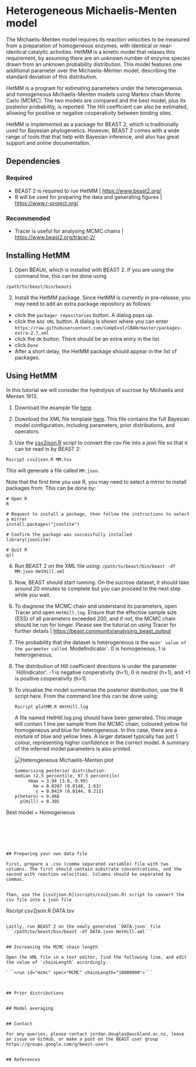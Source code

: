 # Heterogeneous Michaelis-Menten model


The Michaelis-Menten model requires its reaction velocities to be measured from a preparation of homogeneous enzymes, with identical or near-identical catalytic activities. 
HetMM is a kinetic model that relaxes this requirement, by assuming there are an unknown number of enzyme species drawn from an unknown probability distribution.
This model features one additional parameter over the Michaelis-Menten model, describing the standard deviation of this distribution.


HetMM is a program for estimating parameters under the heterogeneous and homogeneous Michaelis-Menten models using Markov chain Monte Carlo (MCMC). 
The two models are compared and the best model, plus its posterior probability, is reported.
The Hill coefficient can also be estimated, allowing for positive or negative cooperativity between binding sites. 


HetMM is implemented as a package for BEAST 2, which is traditionally used for Bayesian phylogenetics. 
However, BEAST 2 comes with a wide range of tools that that help with Bayesian inference, and also has great support and online documentation.



## Dependencies


### Required
- BEAST 2 is required to run HetMM | https://www.beast2.org/
- R will be used for preparing the data and generating figures | https://www.r-project.org/


### Recommended
- Tracer is useful for analysing MCMC chains | https://www.beast2.org/tracer-2/



## Installing HetMM

1. Open BEAUti, which is installed with BEAST 2. If you are using the command line, this can be done using

```/path/to/beast/bin/beauti```

2. Install the HetMM package. Since HetMM is currently in pre-release, you may need to add an extra package repository as follows:

  * click the `packager repositories` button. A dialog pops up.
  * click the `Add URL` button. A dialog is shown where you can enter `https://raw.githubusercontent.com/CompEvol/CBAN/master/packages-extra-2.7.xml`
  * click the `OK` button. There should be an extra entry in the list.
  * click `Done`
  * After a short delay, the HetMM package should appear in the list of packages.


## Using HetMM

In this tutorial we will consider the hydrolysis of sucrose by Michaelis and Menten 1913.

1. Download the example file [here](examples/MM.tsv). 

2. Download the XML file template [here](examples/HetHill.xml). This file contains the full Bayesian model configuration, including parameters, prior distributions, and operators. 
   
3. Use the [csv2json.R](scripts/csv2json.R) script to convert the csv file into a json file so that it can be read in by BEAST 2:

  ```
  Rscript csv2json.R MM.tsv
  ```

This will generate a file called `MM.json`.

Note that the first time you use R, you may need to select a mirror to install packages from. This can be done by:

  ```
  # Open R
  R

  # Request to install a package, then follow the instructions to select a mirror
  install.packages("jsonlite")

  # Confirm the package was successfully installed
  library(jsonlite)

  # Quit R
  q() 
  ```


4. Run BEAST 2 on the XML file using:
  ```/path/to/beast/bin/beast -df MM.json HetHill.xml```

5. Now, BEAST should start running. On the sucrose dataset, it should take around 20 minutes to complete but you can proceed to the next step while you wait.

6. To diagnose the MCMC chain and understand its parameters, open Tracer and open `HetHill.log`. Ensure that the effective sample size (ESS) of all parameters exceeded 200, and if not, the MCMC chain should be run for longer. Please see the tutorial on using Tracer for further details | https://beast.community/analysing_beast_output

7. The probability that the dataset is heterogeneous is the `mean' value of the parameter called `ModelIndicator`. 0 is homogeneous, 1 is heterogeneous.

8. The distribution of Hill coefficient directions is under the parameter `HillIndicator'. -1 is negative cooperativity (h<1), 0 is neutral (h=1), and +1 is positive cooperativity (h>1). 

9. To visualise the model summarise the posterior distribution, use the R script here. From the command line this can be done using:

   ```Rscript plotMM.R HetHill.log```

   A file named HetHill.log.png should have been generated. This image will contain 1 line per sample from the MCMC chain, coloured yellow for homogeneous and blue for heterogeneous. In this case, there are a mixture of blue and yellow lines. A larger dataset typically has just 1 colour, representing higher confidence in the correct model. A summary of the inferred model parameters is also printed.


   ![Heterogeneous Michaelis-Menten plot](figures/MM.png)


   ```
   Summarising posterior distribution:
   median (2.5 percentile, 97.5 percentile)
        Vmax = 3.94 (3.6, 9.99) 
          Km = 0.0207 (0.0148, 1.63) 
           ε = 0.0419 (0.0144, 0.211) 
   p(hetero) = 0.468 
     p(Hill) = 0.305 
  Best model = Homogeneous 
  ```






## Preparing your own data file

First, prepare a .csv (comma separated variable) file with two columns. The first should contain substrate concentrations, and the second with reaction velocities. Columns should be separated by commas. 


Then, use the [csv2json.R](scripts/csv2json.R) script to convert the csv file into a json file

  ```
  Rscript csv2json.R DATA.tsv
  ```

Lastly, run BEAST 2 on the newly generated `DATA.json` file
  ```/path/to/beast/bin/beast -df DATA.json HetHill.xml```


## Increasing the MCMC chain length

Open the XML file in a text editor, find the following line, and edit the value of `chainLength` accordingly.

```<run id="mcmc" spec="MCMC" chainLength="10000000">```



## Prior distributions


## Model averaging


## Contact

For any queries, please contact jordan.douglas@auckland.ac.nz, leave an issue on GitHub, or make a post on the BEAST user group https://groups.google.com/g/beast-users


## References

